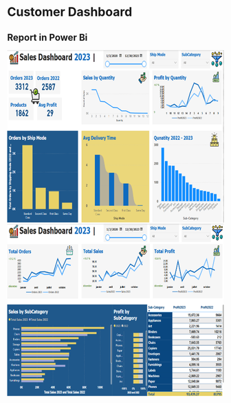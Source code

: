 # Customer Dashboard



## Report in Power Bi
<img src="./img3.png" alt="2" width="700" height="400">
<img src="./img4.png" alt="2" width="700" height="400">
